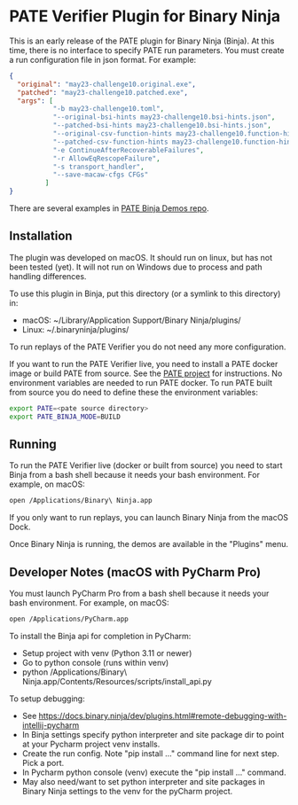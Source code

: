 # PATE Verifier Plugin for Binary Ninja

This is an early release of the PATE plugin for Binary Ninja (Binja). At this time, there is no interface to specify PATE run parameters. You must create a run configuration file in json format. For example:
```json
{
  "original": "may23-challenge10.original.exe",
  "patched": "may23-challenge10.patched.exe",
  "args": [
           "-b may23-challenge10.toml",
           "--original-bsi-hints may23-challenge10.bsi-hints.json",
           "--patched-bsi-hints may23-challenge10.bsi-hints.json",
           "--original-csv-function-hints may23-challenge10.function-hints.csv",
           "--patched-csv-function-hints may23-challenge10.function-hints.csv",
           "-e ContinueAfterRecoverableFailures",
           "-r AllowEqRescopeFailure",
           "-s transport_handler",
           "--save-macaw-cfgs CFGs"
         ]
}         
```

There are several examples in [PATE Binja Demos repo](https://gitlab-ext.galois.com/pate/pate-binja-demos).


## Installation

The plugin was developed on macOS. It should run on linux, but has not been tested (yet). It will not run on Windows due to process and path handling differences.

To use this plugin in Binja, put this directory (or a symlink to this directory) in:
- macOS: ~/Library/Application Support/Binary Ninja/plugins/
- Linux: ~/.binaryninja/plugins/

To run replays of the PATE Verifier you do not need any more configuration. 

If you want to run the PATE Verifier live, you need to install a PATE docker image or build PATE from source. See the [PATE project](https://github.com/GaloisInc/pate) for instructions. No environment variables are needed to run PATE docker. To run PATE built from source you do need to define these the environment variables:
```bash
export PATE=<pate source directory>
export PATE_BINJA_MODE=BUILD
```


## Running

To run the PATE Verifier live (docker or built from source) you need to start Binja from a bash shell because it needs your bash environment. For example, on macOS:
```bash
open /Applications/Binary\ Ninja.app
```
If you only want to run replays, you can launch Binary Ninja from the macOS Dock.

Once Binary Ninja is running, the demos are available in the "Plugins" menu.


## Developer Notes (macOS with PyCharm Pro)

You must launch PyCharm Pro from a bash shell because it needs your bash environment. For example, on macOS:
```bash
open /Applications/PyCharm.app
```

To install the Binja api for completion in PyCharm:

- Setup project with venv (Python 3.11 or newer)
- Go to python console (runs within venv)
- python /Applications/Binary\ Ninja.app/Contents/Resources/scripts/install_api.py 

To setup debugging:

- See https://docs.binary.ninja/dev/plugins.html#remote-debugging-with-intellij-pycharm
- In Binja settings specify python interpreter and site package dir to point at your Pycharm project venv installs.
- Create the run config. Note "pip install ..." command line for next step. Pick a port.
- In Pycharm python console (venv) execute the "pip install ..." command.
- May also need/want to set python interpreter and site packages in Binary Ninja settings to the venv for the pyCharm project.
